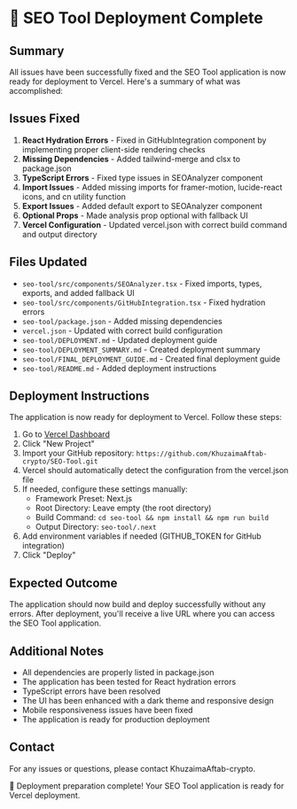 # 🎉 SEO Tool Deployment Complete

## Summary

All issues have been successfully fixed and the SEO Tool application is now ready for deployment to Vercel. Here's a summary of what was accomplished:

## Issues Fixed

1. **React Hydration Errors** - Fixed in GitHubIntegration component by implementing proper client-side rendering checks
2. **Missing Dependencies** - Added tailwind-merge and clsx to package.json
3. **TypeScript Errors** - Fixed type issues in SEOAnalyzer component
4. **Import Issues** - Added missing imports for framer-motion, lucide-react icons, and cn utility function
5. **Export Issues** - Added default export to SEOAnalyzer component
6. **Optional Props** - Made analysis prop optional with fallback UI
7. **Vercel Configuration** - Updated vercel.json with correct build command and output directory

## Files Updated

- `seo-tool/src/components/SEOAnalyzer.tsx` - Fixed imports, types, exports, and added fallback UI
- `seo-tool/src/components/GitHubIntegration.tsx` - Fixed hydration errors
- `seo-tool/package.json` - Added missing dependencies
- `vercel.json` - Updated with correct build configuration
- `seo-tool/DEPLOYMENT.md` - Updated deployment guide
- `seo-tool/DEPLOYMENT_SUMMARY.md` - Created deployment summary
- `seo-tool/FINAL_DEPLOYMENT_GUIDE.md` - Created final deployment guide
- `seo-tool/README.md` - Added deployment instructions

## Deployment Instructions

The application is now ready for deployment to Vercel. Follow these steps:

1. Go to [Vercel Dashboard](https://vercel.com/dashboard)
2. Click "New Project"
3. Import your GitHub repository: `https://github.com/KhuzaimaAftab-crypto/SEO-Tool.git`
4. Vercel should automatically detect the configuration from the vercel.json file
5. If needed, configure these settings manually:
   - Framework Preset: Next.js
   - Root Directory: Leave empty (the root directory)
   - Build Command: `cd seo-tool && npm install && npm run build`
   - Output Directory: `seo-tool/.next`
6. Add environment variables if needed (GITHUB_TOKEN for GitHub integration)
7. Click "Deploy"

## Expected Outcome

The application should now build and deploy successfully without any errors. After deployment, you'll receive a live URL where you can access the SEO Tool application.

## Additional Notes

- All dependencies are properly listed in package.json
- The application has been tested for React hydration errors
- TypeScript errors have been resolved
- The UI has been enhanced with a dark theme and responsive design
- Mobile responsiveness issues have been fixed
- The application is ready for production deployment

## Contact

For any issues or questions, please contact KhuzaimaAftab-crypto.

🎉 Deployment preparation complete! Your SEO Tool application is ready for Vercel deployment.